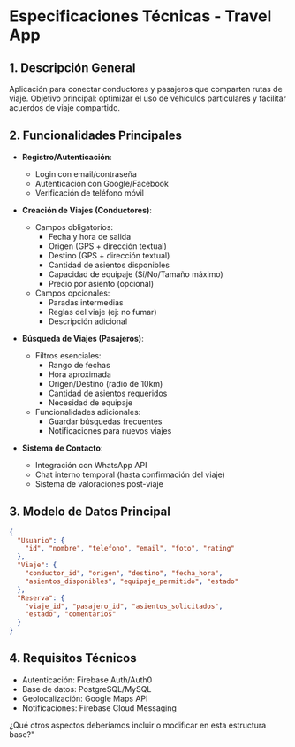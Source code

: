 # Especificaciones Técnicas - Travel App

## 1. Descripción General
Aplicación para conectar conductores y pasajeros que comparten rutas de viaje. Objetivo principal: optimizar el uso de vehículos particulares y facilitar acuerdos de viaje compartido.

## 2. Funcionalidades Principales
- **Registro/Autenticación**:
  - Login con email/contraseña
  - Autenticación con Google/Facebook
  - Verificación de teléfono móvil

- **Creación de Viajes (Conductores)**:
  - Campos obligatorios:
    - Fecha y hora de salida
    - Origen (GPS + dirección textual)
    - Destino (GPS + dirección textual)
    - Cantidad de asientos disponibles
    - Capacidad de equipaje (Sí/No/Tamaño máximo)
    - Precio por asiento (opcional)
  - Campos opcionales:
    - Paradas intermedias
    - Reglas del viaje (ej: no fumar)
    - Descripción adicional

- **Búsqueda de Viajes (Pasajeros)**:
  - Filtros esenciales:
    - Rango de fechas
    - Hora aproximada
    - Origen/Destino (radio de 10km)
    - Cantidad de asientos requeridos
    - Necesidad de equipaje
  - Funcionalidades adicionales:
    - Guardar búsquedas frecuentes
    - Notificaciones para nuevos viajes

- **Sistema de Contacto**:
  - Integración con WhatsApp API
  - Chat interno temporal (hasta confirmación del viaje)
  - Sistema de valoraciones post-viaje

## 3. Modelo de Datos Principal
```json
{
  "Usuario": {
    "id", "nombre", "telefono", "email", "foto", "rating"
  },
  "Viaje": {
    "conductor_id", "origen", "destino", "fecha_hora",
    "asientos_disponibles", "equipaje_permitido", "estado"
  },
  "Reserva": {
    "viaje_id", "pasajero_id", "asientos_solicitados",
    "estado", "comentarios"
  }
}
```

## 4. Requisitos Técnicos
- Autenticación: Firebase Auth/Auth0
- Base de datos: PostgreSQL/MySQL
- Geolocalización: Google Maps API
- Notificaciones: Firebase Cloud Messaging

¿Qué otros aspectos deberíamos incluir o modificar en esta estructura base?"